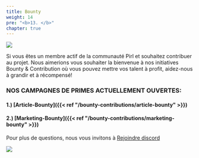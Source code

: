 ```yaml
---
title: Bounty
weight: 14
pre: "<b>13. </b>"
chapter: true
---
```


![](/images_headers/bounty.png)

Si vous êtes un membre actif de la communauté Pirl et souhaitez contribuer au projet.
Nous aimerions vous souhaiter la bienvenue à nos initiatives Bounty & Contribution où vous pouvez mettre vos talent à profit, aidez-nous à grandir et à récompensé!


### NOS CAMPAGNES DE PRIMES ACTUELLEMENT OUVERTES:

#### 1.) [Article-Bounty]({{< ref "/bounty-contributions/article-bounty" >}})
#### 2.) [Marketing-Bounty]({{< ref "/bounty-contributions/marketing-bounty" >}})


Pour plus de questions, nous vous invitons à [Rejoindre discord](https://discord.gg/3WXkUt9)

![](https://pirl.live/ipfs/QmXNSTqEvXohUdLDhcXAApEbZq9uehAW4DY8TbermihLvb)
